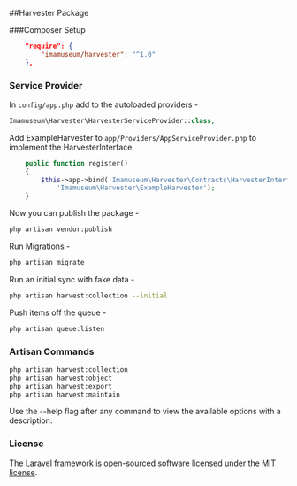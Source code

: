 ##Harvester Package

###Composer Setup
```json
    "require": {
        "imamuseum/harvester": "^1.0"
    },
```

### Service Provider
In `config/app.php` add to the autoloaded providers -
```php
Imamuseum\Harvester\HarvesterServiceProvider::class,
```

Add ExampleHarvester to `app/Providers/AppServiceProvider.php` to implement the HarvesterInterface.
```php
    public function register()
    {
        $this->app->bind('Imamuseum\Harvester\Contracts\HarvesterInterface',
            'Imamuseum\Harvester\ExampleHarvester');
    }
```

Now you can publish the package -
```sh
php artisan vendor:publish

```

Run Migrations -
```sh
php artisan migrate
```

Run an initial sync with fake data -
```sh
php artisan harvest:collection --initial
```

Push items off the queue -
```sh
php artisan queue:listen
```

### Artisan Commands
```sh
php artisan harvest:collection
php artisan harvest:object
php artisan harvest:export
php artisan harvest:maintain
```
Use the --help flag after any command to view the available options with a description.

### License

The Laravel framework is open-sourced software licensed under the [MIT license](http://opensource.org/licenses/MIT).
